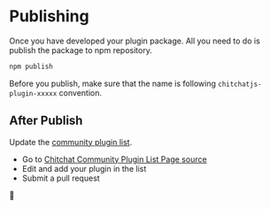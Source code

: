 # Publishing

Once you have developed your plugin package. All you need to do is publish the package to npm repository.

```sh
npm publish
```

Before you publish, make sure that the name is following `chitchatjs-plugin-xxxxx` convention.

## After Publish

Update the [community plugin list](/plugins/community).

- Go to [Chitchat Community Plugin List Page source](https://github.com/chitchatjs/chitchatjs-docs/blob/main/src/plugins/community.md)
- Edit and add your plugin in the list
- Submit a pull request

🎉
